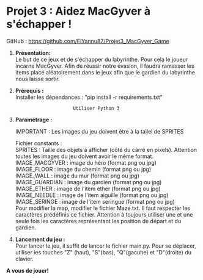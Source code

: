 # Projet 3 : Aidez MacGyver à s'échapper !  
GitHub : https://github.com/ElYannu87/Projet3_MacGyver_Game

1. **Présentation:**  
Le but de ce jeux et de s'échapper du labyrinthe. Pour cela le joueur incarne MacGyver. Afin de réussir notre évasion,
il faudra ramasser les items placé aléatoirement dans le jeux afin que le gardien du labyrinthe nous laisse sortir.

2. **Prérequis :**  
Installer les dépendances : "pip install -r requirements.txt"

                            Utiliser Python 3

3. **Paramétrage :**

    IMPORTANT : Les images du jeu doivent être à la tailel de SPRITES
    
    Fichier constants :  
    SPRITES : Taille des objets à afficher (côté du carré en pixels). Attention toutes les images du jeu doivent avoir le mème format.  
    IMAGE_MACGYVER : image du héro (format png ou jpg)  
    IMAGE_FLOOR : image du chemin (format png ou jpg)  
    IMAGE_WALL : image du mur (format png ou jpg)  
    IMAGE_GUARDIAN : image du gardien (format png ou jpg)  
    IMAGE_ETHER : image de l'item ether (format png ou jpg)  
    IMAGE_NEEDLE : image de l'item aiguille (format png ou jpg)  
    IMAGE_SERINGE : image de l'item seringue (format png ou jpg)  
    Pour modifier la map, modifier le fichier Maze.txt. Il faut respecter les caractères prédéfinis ce fichier. Attention à 
    toujours utiliser une et une seule fois les caractères représentant les position de départ et du gardien.

4. **Lancement du jeu :**  
Pour lancer le jeu, il suffit de lancer le fichier main.py. Pour se déplacer, utiliser les touches "Z" (haut), "S"(bas), "Q"(gacuhe) et "D"(droite) du clavier.

**A vous de jouer!**
